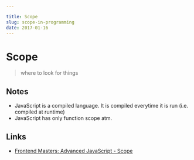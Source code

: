 ```yaml
---

title: Scope
slug: scope-in-programming
date: 2017-01-16
---
```


# Scope

> where to look for things

Notes
---
- JavaScript is a compiled language. It is compiled everytime it is run (i.e. compiled at runtime)
- JavaScript has only function scope atm.

Links
---
- [Frontend Masters: Advanced JavaScript - Scope](https://frontendmasters.com/courses/advanced-javascript/#v=bzmsufj4uk&p=0.1878)
